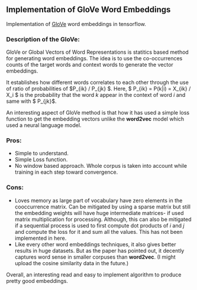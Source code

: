 ## Implementation of GloVe Word Embeddings

Implementation of [GloVe](https://nlp.stanford.edu/pubs/glove.pdf) word embeddings in tensorflow. 

### Description of the GloVe:

GloVe or Global Vectors of Word Representations is statitics based method for generating word embeddings. The idea is to use the co-occurrences counts of the target words and context words to generate the vector embeddings.

It establishes how different words correlates to each other through the use of ratio of probabilities of $P_{ik} / P_{jk} $. Here, $ P_{ik} = P(k|i) = X_{ik} / X_i $ is the probability that the word $k$ appear in the context of word $i$ and same with $ P_{jk}$.

An interesting aspect of GloVe method is that how it has used a simple loss function to get the embedding vectors unlike the __word2vec__ model which used a neural language model. 

### Pros:

- Simple to understand. 
- Simple Loss function. 
- No window based approach. Whole corpus is taken into account while training in each step toward convergence.

### Cons:

- Loves memory as large part of vocabulary have zero elements in the cooccurrence matrix. Can be mitigated by using a sparse matrix but still the embedding weights will have huge intermediate matrices- if used matrix multiplication for processing. Although, this can also be mitigated if a sequential process is used to first compute dot products of $i$ and $j$ and compute the loss for it and sum all the values. This has not been implemented in here.
- Like every other word embeddings techniques, it also gives better results in huge datasets. But as the paper has pointed out, it decently captures word sense in smaller corpuses than __word2vec__. (I might upload the cosine similarity data in the future.)

Overall, an interesting read and easy to implement algorithm to produce pretty good embeddings. 






